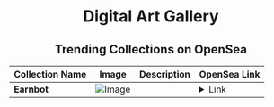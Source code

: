 <div align="center">

# Digital Art Gallery

## Trending Collections on OpenSea

| Collection Name                       | Image                                                                                     | Description                       | OpenSea Link                                                                                          |
|---------------------------------------|-------------------------------------------------------------------------------------------|-----------------------------------|--------------------------------------------------------------------------------------------------------|
| **Earnbot** | ![Image](https://i.seadn.io/s/raw/files/9a148d5dfbc58b8e8960d12f0a9f8dd9.gif?w=500&auto=format?w=200&auto=format) |  | <details><summary>Link</summary>[Earnbot](https://opensea.io/collection/earnbot)</details> |

</div>